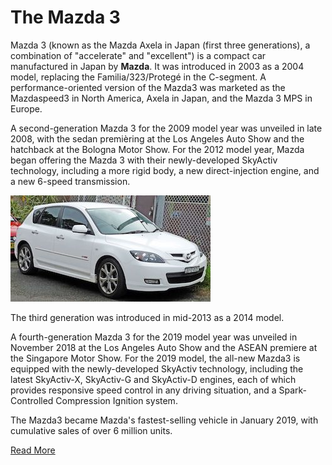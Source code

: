 

# The Mazda 3
Mazda 3 (known as the Mazda Axela in Japan (first three generations), a combination of "accelerate" and "excellent") is a compact car manufactured in Japan by **Mazda**. It was introduced in 2003 as a 2004 model, replacing the Familia/323/Protegé in the C-segment. A performance-oriented version of the Mazda3 was marketed as the Mazdaspeed3 in North America, Axela in Japan, and the Mazda 3 MPS in Europe.

A second-generation Mazda 3 for the 2009 model year was unveiled in late 2008, with the sedan premièring at the Los Angeles Auto Show and the hatchback at the Bologna Motor Show. For the 2012 model year, Mazda began offering the Mazda 3 with their newly-developed SkyActiv technology, including a more rigid body, a new direct-injection engine, and a new 6-speed transmission.

![logo](car.jpg) 

The third generation was introduced in mid-2013 as a 2014 model.

A fourth-generation Mazda 3 for the 2019 model year was unveiled in November 2018 at the Los Angeles Auto Show and the ASEAN premiere at the Singapore Motor Show. For the 2019 model, the all-new Mazda3 is equipped with the newly-developed SkyActiv technology, including the latest SkyActiv-X, SkyActiv-G and SkyActiv-D engines, each of which provides responsive speed control in any driving situation, and a Spark-Controlled Compression Ignition system.

The Mazda3 became Mazda's fastest-selling vehicle in January 2019, with cumulative sales of over 6 million units.

[Read More](https://en.wikipedia.org/wiki/Mazda3)

